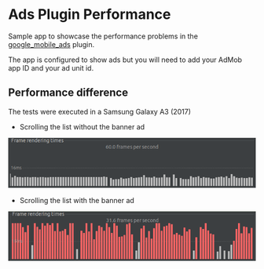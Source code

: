# Ads Plugin Performance

Sample app to showcase the performance problems in the [google_mobile_ads](https://pub.dev/packages/google_mobile_ads) plugin.

The app is configured to show ads but you will need to add your AdMob app ID and your ad unit id.

## Performance difference

The tests were executed in a Samsung Galaxy A3 (2017)

- Scrolling the list without the banner ad

![Performance graph without the banner ad](ads-plugin-performance-without-banner.png)

- Scrolling the list with the banner ad

![Performance graph with the banner ad](ads-plugin-performance-with-banner.png)